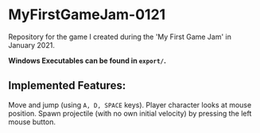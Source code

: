 # MyFirstGameJam-0121
Repository for the game I created during the 'My First Game Jam' in January 2021.

**Windows Executables can be found in ```export/```.**

## Implemented Features:

Move and jump (using ```A, D, SPACE``` keys).
Player character looks at mouse position.
Spawn projectile (with no own initial velocity) by pressing the left mouse button.

